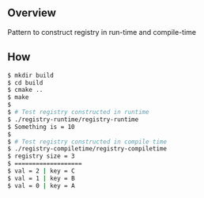 ## Overview
Pattern to construct registry in run-time and compile-time

## How
```bash
$ mkdir build
$ cd build
$ cmake ..
$ make
$
$ # Test registry constructed in runtime
$ ./registry-runtime/registry-runtime
$ Something is = 10
$
$ # Test registry constructed in compile time
$ ./registry-compiletime/registry-compiletime
$ registry size = 3
$ ===================
$ val = 2 | key = C
$ val = 1 | key = B
$ val = 0 | key = A
